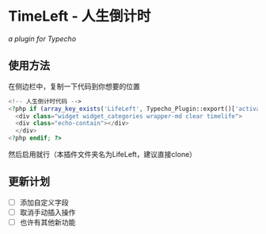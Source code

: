 # TimeLeft - 人生倒计时
*a plugin for Typecho*

## 使用方法
在侧边栏中，复制一下代码到你想要的位置
```php
<!-- 人生倒计时代码 -->
<?php if (array_key_exists('LifeLeft', Typecho_Plugin::export()['activated'])) : ?>
  <div class="widget widget_categories wrapper-md clear timelife">
  <div class="echo-contain"></div>
  </div>
<?php endif; ?>
```
然后启用就行（本插件文件夹名为LifeLeft，建议直接clone）

## 更新计划
- [ ] 添加自定义字段
- [ ] 取消手动插入操作
- [ ] 也许有其他新功能
